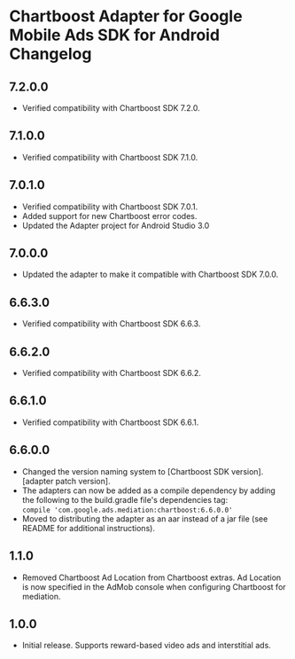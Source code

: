 # Chartboost Adapter for Google Mobile Ads SDK for Android Changelog

## 7.2.0.0
- Verified compatibility with Chartboost SDK 7.2.0.

## 7.1.0.0
- Verified compatibility with Chartboost SDK 7.1.0.

## 7.0.1.0
- Verified compatibility with Chartboost SDK 7.0.1.
- Added support for new Chartboost error codes.
- Updated the Adapter project for Android Studio 3.0

## 7.0.0.0
- Updated the adapter to make it compatible with Chartboost SDK 7.0.0.

## 6.6.3.0
- Verified compatibility with Chartboost SDK 6.6.3.

## 6.6.2.0
- Verified compatibility with Chartboost SDK 6.6.2.

## 6.6.1.0
- Verified compatibility with Chartboost SDK 6.6.1.

## 6.6.0.0
- Changed the version naming system to
  [Chartboost SDK version].[adapter patch version].
- The adapters can now be added as a compile dependency by adding the following
  to the build.gradle file's dependencies tag:  
  `compile 'com.google.ads.mediation:chartboost:6.6.0.0'`
- Moved to distributing the adapter as an aar instead of a jar file
  (see README for additional instructions).

## 1.1.0
- Removed Chartboost Ad Location from Chartboost extras. Ad Location is now
specified in the AdMob console when configuring Chartboost for mediation.

## 1.0.0
- Initial release. Supports reward-based video ads and interstitial ads.

